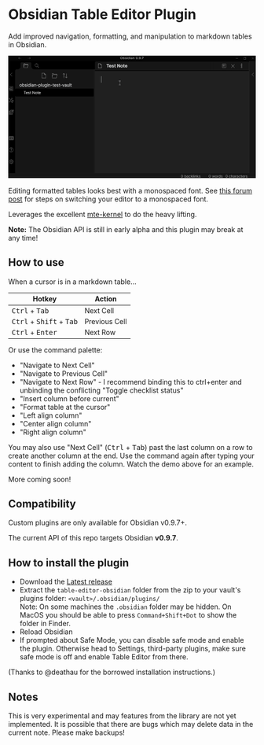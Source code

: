 # Obsidian Table Editor Plugin

Add improved navigation, formatting, and manipulation to markdown tables in Obsidian.

![basic functionality](resources/basic-functionality.gif)

Editing formatted tables looks best with a monospaced font. See [this forum
post](https://forum.obsidian.md/t/monospace-font-in-the-editor/648/10) for
steps on switching your editor to a monospaced font.

Leverages the excellent [mte-kernel](https://github.com/susisu/mte-kernel) to do the heavy lifting.

**Note:** The Obsidian API is still in early alpha and this plugin may break at any time!

## How to use

When a cursor is in a markdown table...

| Hotkey                                              | Action        |
| --------------------------------------------------- | ------------- |
| <kbd>Ctrl</kbd> + <kbd>Tab</kbd>                    | Next Cell     |
| <kbd>Ctrl</kbd> + <kbd>Shift</kbd> + <kbd>Tab</kbd> | Previous Cell |
| <kbd>Ctrl</kbd> + <kbd>Enter</kbd>                  | Next Row      |

Or use the command palette:

- "Navigate to Next Cell"
- "Navigate to Previous Cell"
- "Navigate to Next Row" - I recommend binding this to ctrl+enter and unbinding the conflicting "Toggle checklist status"
- "Insert column before current"
- "Format table at the cursor"
- "Left align column"
- "Center align column"
- "Right align column"

You may also use "Next Cell" (<kbd>Ctrl</kbd> + <kbd>Tab</kbd>) past the last column on a row to create another column at the end. Use the command again after typing your content to finish adding the column. Watch the demo above for an example.

More coming soon!

## Compatibility

Custom plugins are only available for Obsidian v0.9.7+.

The current API of this repo targets Obsidian **v0.9.7**. 

## How to install the plugin

- Download the [Latest release](https://github.com/tgrosinger/table-editor-obsidian/releases/latest)
- Extract the `table-editor-obsidian` folder from the zip to your vault's plugins folder: `<vault>/.obsidian/plugins/`  
Note: On some machines the `.obsidian` folder may be hidden. On MacOS you should be able to press `Command+Shift+Dot` to show the folder in Finder.
- Reload Obsidian
- If prompted about Safe Mode, you can disable safe mode and enable the plugin.
Otherwise head to Settings, third-party plugins, make sure safe mode is off and
enable Table Editor from there.

(Thanks to @deathau for the borrowed installation instructions.)

## Notes

This is very experimental and may features from the library are not yet
implemented. It is possible that there are bugs which may delete data in the
current note. Please make backups!
